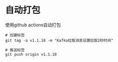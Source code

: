 # 自动打包

使用github actions自动打包

```shell
# 创建标签
git tag -a v1.1.18 -m "Kafka拉取消息设置拉取2秒时间"

# 推送标签
git push origin v1.1.18
```
